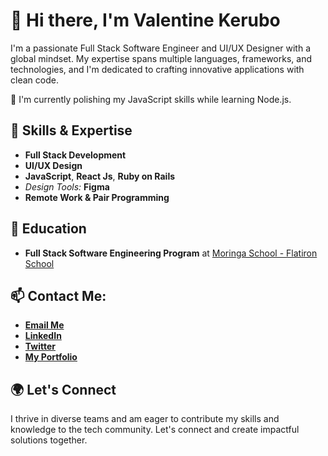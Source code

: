 # 👋 Hi there, I'm Valentine Kerubo

I'm a passionate Full Stack Software Engineer and UI/UX Designer with a global mindset. My expertise spans multiple languages, frameworks, and technologies, and I'm dedicated to crafting innovative applications with clean code.

🌱 I'm currently polishing my JavaScript skills while learning Node.js.

## 🔧 Skills & Expertise

- **Full Stack Development**
- **UI/UX Design**
- **JavaScript**, **React Js**, **Ruby on Rails**
- *Design Tools:* **Figma**
- **Remote Work & Pair Programming**

## 💼 Education

- **Full Stack Software Engineering Program** at [Moringa School - Flatiron School](https://moringaschool.com)

## 📫 Contact Me:

- **[Email Me](mailto:kerubovalentine1@gmail.com)**
- **[LinkedIn](https://www.linkedin.com/in/valentinekerubo/)**
- **[Twitter](https://twitter.com/Kerubo_____)**
- **[My Portfolio](https://main--helpful-cat-46568f.netlify.app/)**

## 🌍 Let's Connect

I thrive in diverse teams and am eager to contribute my skills and knowledge to the tech community. Let's connect and create impactful solutions together.
